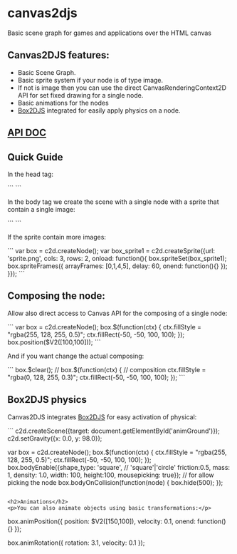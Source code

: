 <h1>canvas2djs</h1>

<p>Basic scene graph for games and applications over the HTML canvas </p>

<h2>Canvas2DJS features:</h2>
<ul>
	<li>Basic Scene Graph.</li>
	<li>Basic sprite system if your node is of type image.</li>
	<li>If not is image then you can use the direct CanvasRenderingContext2D API for set fixed drawing for a single node.</li>
	<li>Basic animations for the nodes</li>
	<li><a href="http://box2d-js.sourceforge.net/">Box2DJS</a> integrated for easily apply physics on a node.</li>
</ul>

<h2><a href="http://stormcolour.appspot.com/CONTENT/Canvas2DJS-1.0-API-Doc/Canvas2DJS.html">API DOC</a></h2>

<h2>Quick Guide</h2>
<p>In the head tag:</p>
```
<script type="text/javascript" src="Canvas2DJS/jquery-1.9.1.js"></script>
<script type="text/javascript" src="Canvas2DJS/jquery-ui-1.10.2.custom.min.js"></script>
<script type="text/javascript" src="Canvas2DJS/Box2dWeb-2.1.a.3.js"></script>
<script type="text/javascript" src="Canvas2DJS/Canvas2DUtils.class.js"></script> 
<script type="text/javascript" src="Canvas2DJS/Canvas2DSprite.class.js"></script>
<script type="text/javascript" src="Canvas2DJS/Canvas2DNode.class.js"></script>
<script type="text/javascript" src="Canvas2DJS/Canvas2DJS.class.js"></script>
```
<p>In the body tag we create the scene with a single node with a sprite that contain a single image:</p>
```
<canvas id="animGround" width="800" height="600"></canvas>
<script>
	c2d.createScene({target: document.getElementById('animGround')});

	var box = c2d.createNode();
	var box_sprite1 = c2d.createSprite({url: 'box.png',
										onload: function(){
											box.spriteSet(box_sprite1);
										}});
	box.position($V2([100,100]));


	c2d.start(function(){
		c2d.allShow(500);
	});
</script>
```
<p>If the sprite contain more images:</p>
```
var box = c2d.createNode();
var box_sprite1 = c2d.createSprite({url: 'sprite.png',
									cols: 3,
									rows: 2,
									onload: function(){
										box.spriteSet(box_sprite1);
										box.spriteFrames({	arrayFrames: [0,1,4,5],
															delay: 60,
															onend: function(){}	});
									}});
```

<h2>Composing the node:</h2>
<p>Allow also direct access to Canvas API for the composing of a single node:</p>
```
var box = c2d.createNode();
box.$(function(ctx) {
	ctx.fillStyle = "rgba(255, 128, 255, 0.5)";
	ctx.fillRect(-50, -50, 100, 100);
});
box.position($V2([100,100]));
```
<p>And if you want change the actual composing:</p>
```
box.$clear(); // 
box.$(function(ctx) { //  composition
	ctx.fillStyle = "rgba(0, 128, 255, 0.3)";
	ctx.fillRect(-50, -50, 100, 100);
});
```
		
<h2>Box2DJS physics</h2>
<p>Canvas2DJS integrates <a href="http://box2d-js.sourceforge.net/">Box2DJS</a> for easy activation of physical:</p>
```
c2d.createScene({target: document.getElementById('animGround')});
c2d.setGravity({x: 0.0, y: 98.0});

var box = c2d.createNode();
box.$(function(ctx) {
				ctx.fillStyle = "rgba(255, 128, 255, 0.5)";
				ctx.fillRect(-50, -50, 100, 100);
			});
box.bodyEnable({shape_type: 'square', // 'square'|'circle'
				friction:0.5,
				mass: 1,
				density: 1.0,
				width: 100,
				height:100, 
				mousepicking: true});  // for allow picking the node
box.bodyOnCollision(function(node) { 
			   box.hide(500);
		   });
```

<h2>Animations</h2>
<p>You can also animate objects using basic transformations:</p>
```
box.animPosition({	position: $V2([150,100]),
					velocity: 0.1,
					onend: function() {}	});
					
box.animRotation({	rotation: 3.1,
					velocity: 0.1	});
```




